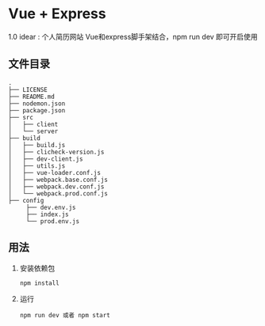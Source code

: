 Vue + Express
=========================================
1.0 idear : 个人简历网站
Vue和express脚手架结合，npm run dev 即可开启使用

## 文件目录

```
.
├── LICENSE
├── README.md
├── nodemon.json
├── package.json
├── src
│   ├── client
│   └── server
├── build
│   ├── build.js
│   ├── clicheck-version.js
│   ├── dev-client.js
│   ├── utils.js
│   ├── vue-loader.conf.js
│   ├── webpack.base.conf.js
│   ├── webpack.dev.conf.js
│   └── webpack.prod.conf.js
├── config
     ├── dev.env.js
     ├── index.js
     └── prod.env.js
```

## 用法

1. 安装依赖包

   `npm install`

2. 运行

   `npm run dev 或者 npm start` 


